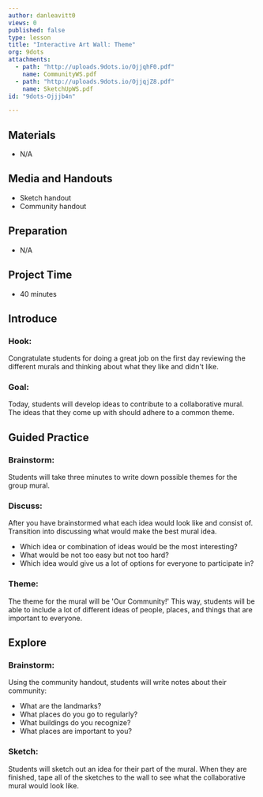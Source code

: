 ```yaml
---
author: danleavitt0
views: 0
published: false
type: lesson
title: "Interactive Art Wall: Theme"
org: 9dots
attachments: 
  - path: "http://uploads.9dots.io/OjjqhF0.pdf"
    name: CommunityWS.pdf
  - path: "http://uploads.9dots.io/OjjqjZ8.pdf"
    name: SketchUpWS.pdf
id: "9dots-Ojjjb4n"

---
```


## Materials

- N/A

## Media and Handouts

- Sketch handout
- Community handout

## Preparation

- N/A

## Project Time

- 40 minutes

## Introduce

### Hook:
Congratulate students for doing a great job on the first day reviewing the different murals and thinking about what they like and didn't like.

### Goal:
Today, students will develop ideas to contribute to a collaborative mural. The ideas that they come up with should adhere to a common theme.

## Guided Practice

### Brainstorm:
Students will take three minutes to write down possible themes for the group mural. 

### Discuss:
After you have brainstormed what each idea would look like and consist of. Transition into discussing what would make the best mural idea. 

- Which idea or combination of ideas would be the most interesting?
- What would be not too easy but not too hard?
- Which idea would give us a lot of options for everyone to participate in?

### Theme:
The theme for the mural will be 'Our Community!' This way, students will be able to include a lot of different ideas of people, places, and things that are important to everyone.

## Explore

### Brainstorm:
Using the community handout, students will write notes about their community:

- What are the landmarks?
- What places do you go to regularly?
- What buildings do you recognize?
- What places are important to you?

### Sketch:
Students will sketch out an idea for their part of the mural. When they are finished, tape all of the sketches to the wall to see what the collaborative mural would look like. 
